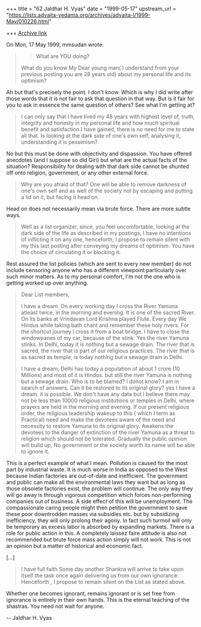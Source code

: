 +++
title = "62 Jaldhar H. Vyas"
date = "1999-05-17"
upstream_url = "https://lists.advaita-vedanta.org/archives/advaita-l/1999-May/010226.html"

+++
[Archive link](https://lists.advaita-vedanta.org/archives/advaita-l/1999-May/010226.html)

On Mon, 17 May 1999, mmsudan wrote:

> >What are YOU doing?
>
> What do you know My Dear young man( I understand from your previous posting
> you are 28 years old) about my personal life and its optimism?

Ah but that's precisely the point.  I don't know.  Which is why I did
write after those words that it is not fair to ask that question in that
way.  But is it fair for you to ask in essence the same question of
others?  See what I'm getting at?

> I can only say
> that I have lived my 48 years with highest level of, truth, integrity and
> honesty in my personal life and how much spiritual benefit and satisfaction I
> have gained, there is no need for me to state all that.  Is looking at the
> dark side of one's own self, analysing it, understanding it  is pessimism?

No but this must be done with objectivity and dispassion.  You have
offered anecdotes (and I suppose so did Giri) but what are the actual
facts of the situation?  Responsibility for dealing with that dark side
cannot be shunted off onto religion, government, or any other external
force.

> Why are you afraid of that? One will  be able to remove darkness of one's own
> self and as well of the society  not by escaping and putting a lid on it, but
> facing it head on.

Head on does not necessarily mean via brute force.  There are more subtle
ways.

>  Well as a list organizer, since, you feel  uncomfortable, looking at the
> dark side of the life as described in my postings, I have no intentions of
> inflicting it on any one, henceforth, I propose to remain silent with my
> this last posting after conveying my dreams of optimism. You have the choice
> of circulating it or blocking it.
>

Rest assured the list policies (which are sent to every new member) do not
include censoring anyone who has a different viewpoint particularly over
such minor matters.  As to my personal comfort, I'm not the one who is
getting worked up over anything.

> Dear List members,
>
> I have a dream. On every working day I cross the River Yamuna atleast twice,
> in the morning and evening. It is one of the sacred River. On its banks at
> Vrindavan Lord Krishna played Flute. Every day We Hindus while taking bath
> chant and remember these holy rivers. For the shortcut journey I cross it
> from a boat bridge. I have to close the windowpanes of my car, because of the
> stink. Yes the river Yamuna stinks. In Delhi, today it is nothing but a
> sewage drain. The river that is sacred, the river that is part of our
> religious practices. The river that is as sacred as temple, is today nothing
> but a sewage drain in Delhi.
>
> I have a dream, Delhi has today a population of about 1 crore (10 Millions)
> and most of it is Hindus. but still the river Yamuna is nothing but a sewage
> drain. Who is to be blamed? I donot know? I am in search of answers. Can it
> be restored to its original glory? yes I have a dream. it is possible. We
> don't have any data but I believe there may not be less than 10000 religious
> institutions or temples in Delhi, where prayers are held  in the morning and
> evening. If our present religious order, the religious leadership wakeup to
> this ( which I term as Practical) need and make the devotees aware of the
> need and necessity to restore Yamuna to its original glory. Awakens the
> devotees to the danger of extinction of the river Yamuna as a threat to
> religion which should not be tolerated. Gradually the public opinion will
> build up, No government or the society worth its name will be able to ignore
> it.

This is a perfect example of what I mean.  Pollution is caused for the
most part by industrial waste.  It is much worse in India as opposed to
the West because Indian factories are out-of-date and inefficient.  The
government and public can make all the environmental laws they want but as
long as those obsolete factories exist, the problem will continue.  The
only way they will go away is through vigorous competition which forces
non-performing companies out of business.  A side effect of this will be
unemployment.  The compassionate caring people might then petition the
government to save these poor downtrodden masses via subsidies etc. but by
subsidizing inefficiency, they will only prolong their agony.  In fact
such turmoil will only be temporary as excess labor is absorbed by
expanding markets.  There is a role for public action in this.  A
completely laissez faire attitude is also not recommended but brute force
mass action simply will not work.  This is not an opinion but a matter of
historical and economic fact.

[...]

>I have full faith Some day another Shankra
> will arrive to take upon itself the task once again delivering us from our
> own ignorance.   Henceforth , I propose to remain silent on the List as
> stated above.
>

Whether one becomes ignorant, remains ignorant or is set free from
ignorance is entirely in their own hands.  This is the eternal teaching of
the shastras.  You need not wait for anyone.

--
Jaldhar H. Vyas <jaldhar at braincells.com>


